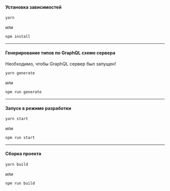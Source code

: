 #### Установка зависимостей

```bash
yarn
```

или

```bash
npm install
```

---

#### Генерирование типов по GraphQL схеме сервера

Необходимо, чтобы GraphQL сервер был запущен!

```bash
yarn generate
```

или

```bash
npm run generate

```

---

#### Запуск в режиме разработки

```bash
yarn start
```

или

```bash
npm run start
```

---

#### Сборка проекта

```bash
yarn build
```

или

```bash
npm run build
```
